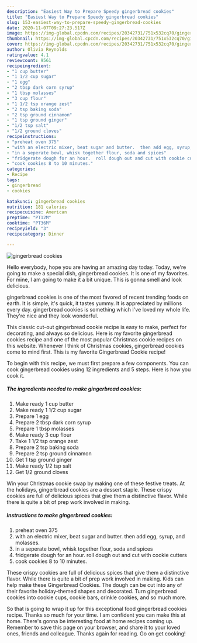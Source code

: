 ```yaml
---
description: "Easiest Way to Prepare Speedy gingerbread cookies"
title: "Easiest Way to Prepare Speedy gingerbread cookies"
slug: 153-easiest-way-to-prepare-speedy-gingerbread-cookies
date: 2020-11-07T09:27:23.517Z
image: https://img-global.cpcdn.com/recipes/20342731/751x532cq70/gingerbread-cookies-recipe-main-photo.jpg
thumbnail: https://img-global.cpcdn.com/recipes/20342731/751x532cq70/gingerbread-cookies-recipe-main-photo.jpg
cover: https://img-global.cpcdn.com/recipes/20342731/751x532cq70/gingerbread-cookies-recipe-main-photo.jpg
author: Olivia Reynolds
ratingvalue: 4.1
reviewcount: 9561
recipeingredient:
- "1 cup butter"
- "1 1/2 cup sugar"
- "1 egg"
- "2 tbsp dark corn syrup"
- "1 tbsp molasses"
- "3 cup flour"
- "1 1/2 tsp orange zest"
- "2 tsp baking soda"
- "2 tsp ground cinnamon"
- "1 tsp ground ginger"
- "1/2 tsp salt"
- "1/2 ground cloves"
recipeinstructions:
- "preheat oven 375"
- "with an electric mixer, beat sugar and butter.  then add egg, syrup, and molasses."
- "in a seperate bowl, whisk together flour, soda and spices"
- "fridgerate dough for an hour.  roll dough out and cut with cookie cutters"
- "cook cookies 8 to 10 minutes."
categories:
- Recipe
tags:
- gingerbread
- cookies

katakunci: gingerbread cookies 
nutrition: 181 calories
recipecuisine: American
preptime: "PT12M"
cooktime: "PT36M"
recipeyield: "3"
recipecategory: Dinner

---
```



![gingerbread cookies](https://img-global.cpcdn.com/recipes/20342731/751x532cq70/gingerbread-cookies-recipe-main-photo.jpg)

Hello everybody, hope you are having an amazing day today. Today, we're going to make a special dish, gingerbread cookies. It is one of my favorites. For mine, I am going to make it a bit unique. This is gonna smell and look delicious.

gingerbread cookies is one of the most favored of recent trending foods on earth. It is simple, it's quick, it tastes yummy. It is appreciated by millions every day. gingerbread cookies is something which I've loved my whole life. They're nice and they look wonderful.

This classic cut-out gingerbread cookie recipe is easy to make, perfect for decorating, and always so delicious. Here is my favorite gingerbread cookies recipe and one of the most popular Christmas cookie recipes on this website. Whenever I think of Christmas cookies, gingerbread cookies come to mind first. This is my favorite Gingerbread Cookie recipe!


To begin with this recipe, we must first prepare a few components. You can cook gingerbread cookies using 12 ingredients and 5 steps. Here is how you cook it.

<!--inarticleads1-->

##### The ingredients needed to make gingerbread cookies:

1. Make ready 1 cup butter
1. Make ready 1 1/2 cup sugar
1. Prepare 1 egg
1. Prepare 2 tbsp dark corn syrup
1. Prepare 1 tbsp molasses
1. Make ready 3 cup flour
1. Take 1 1/2 tsp orange zest
1. Prepare 2 tsp baking soda
1. Prepare 2 tsp ground cinnamon
1. Get 1 tsp ground ginger
1. Make ready 1/2 tsp salt
1. Get 1/2 ground cloves


Win your Christmas cookie swap by making one of these festive treats. At the holidays, gingerbread cookies are a dessert staple. These crispy cookies are full of delicious spices that give them a distinctive flavor. While there is quite a bit of prep work involved in making. 

<!--inarticleads2-->

##### Instructions to make gingerbread cookies:

1. preheat oven 375
1. with an electric mixer, beat sugar and butter.  then add egg, syrup, and molasses.
1. in a seperate bowl, whisk together flour, soda and spices
1. fridgerate dough for an hour.  roll dough out and cut with cookie cutters
1. cook cookies 8 to 10 minutes.


These crispy cookies are full of delicious spices that give them a distinctive flavor. While there is quite a bit of prep work involved in making. Kids can help make these Gingerbread Cookies. The dough can be cut into any of their favorite holiday-themed shapes and decorated. Turn gingerbread cookies into cookie cups, cookie bars, crinkle cookies, and so much more. 

So that is going to wrap it up for this exceptional food gingerbread cookies recipe. Thanks so much for your time. I am confident you can make this at home. There's gonna be interesting food at home recipes coming up. Remember to save this page on your browser, and share it to your loved ones, friends and colleague. Thanks again for reading. Go on get cooking!
